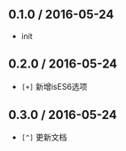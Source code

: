 ## 0.1.0 / 2016-05-24
*  init

## 0.2.0 / 2016-05-24
* `[+]` 新增isES6选项

## 0.3.0 / 2016-05-24
* `[^]` 更新文档
